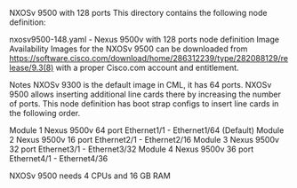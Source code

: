 NXOSv 9500 with 128 ports
This directory contains the following node definition:

nxosv9500-148.yaml - Nexus 9500v with 128 ports node definition
Image Availability
Images for the NXOSv 9500 can be downloaded from https://software.cisco.com/download/home/286312239/type/282088129/release/9.3(8) with a proper Cisco.com account and entitlement.

Notes
NXOSv 9300 is the default image in CML, it has 64 ports. 
NXOSv 9500 allows inserting additional line cards there by increasing the number of ports. 
This node definition has boot strap configs to insert line cards in the following order. 

Module 1 Nexus 9500v 64 port Ethernet1/1 - Ethernet1/64 (Default)
    Module 2 Nexus 9500v 16 port Ethernet2/1 - Ethernet2/16
    Module 3 Nexus 9500v 32 port Ethernet3/1 - Ethernet3/32
    Module 4 Nexus 9500v 36 port Ethernet4/1 - Ethernet4/36
    
NXOSv 9500 needs 4 CPUs and 16 GB RAM
